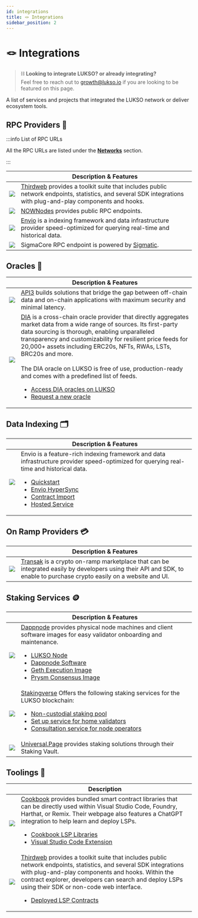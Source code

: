 ```yaml
---
id: integrations
title: 🪢 Integrations
sidebar_position: 2
---
```


# 🪢 Integrations

> ⛓️ **Looking to integrate LUKSO? or already integrating?**<br/>
> Feel free to reach out to [growth@lukso.io](mailto:growth@lukso.io) if you are looking to be featured on this page.

A list of services and projects that integrated the LUKSO network or deliver ecosystem tools.

## RPC Providers 🔏

:::info List of RPC URLs

All the RPC URLs are listed under the [**Networks**](../networks/mainnet/parameters.md#3rd-party-rpc-providers) section.

:::

<table>
  <thead>
    <tr>
      <th></th>
      <th>Description & Features</th>
    </tr>
  </thead>
  <tbody>
    <tr>
      <td style={{ maxWidth: "20rem" }}><a class="imageLink" href="https://portal.thirdweb.com/" target="_blank" rel="noopener noreferrer"><img src="/img/tools/thirdweb_logo.png"/></a></td>
      <td><a href="https://thirdweb.com/dashboard" target="_blank">Thirdweb</a> provides a toolkit suite that includes public network endpoints, statistics, and several SDK integrations with plug-and-play components and hooks.</td>
    </tr>
    <tr>
      <td style={{ maxWidth: "20rem" }}><a class="imageLink" href="https://nownodes.io/" target="_blank" rel="noopener noreferrer"><img src="/img/tools/nownodes_logo.png"/></a></td>
      <td><a href="https://nownodes.io/lukso-lyx" target="_blank">NOWNodes</a> provides public RPC endpoints.</td>
    </tr>
    <tr>
      <td style={{ maxWidth: "20rem" }}><a class="imageLink" href="https://envio.dev/" target="_blank" rel="noopener noreferrer"><img src="/img/tools/envio_logo.png"/></a></td>
      <td><a href="https://docs.envio.dev/docs/overview-hyperrpc" target="_blank">Envio</a> is a indexing framework and data infrastructure provider speed-optimized for querying real-time and historical data.</td>
    </tr>
    <tr>
      <td style={{ maxWidth: "20rem" }}><a class="imageLink" href="https://sigmacore.io/" target="_blank" rel="noopener noreferrer"><img src="/img/tools/sigmacore_logo.jpeg"/></a></td>
      <td>SigmaCore RPC endpoint is powered by <a href="https://sigmatic.io/" target="_blank">Sigmatic</a>.</td>
    </tr>
  </tbody>
</table>

## Oracles 🔮

<table>
  <thead>
    <tr>
      <th>&nbsp;</th>
      <th>Description & Features</th>
    </tr>
  </thead>
  <tbody>
    <tr>
      <td style={{ maxWidth: "20rem" }}><a class="imageLink" href="https://docs.api3.org/" target="_blank" rel="noopener noreferrer"><img src="/img/tools/api3_logo.jpeg"/></a></td>
      <td><a href="https://api3.org/" target="_blank">API3</a> builds solutions that bridge the gap between off-chain data and on-chain applications with maximum security and minimal latency.</td>
    </tr>
    <tr>
      <td style={{ maxWidth: "20rem" }}>
        <a class="imageLink" href="https://docs.diadata.org/" target="_blank" rel="noopener noreferrer"><img src="https://cms3.diadata.org/wp-content/uploads/2023/03/Token.png"/></a>
      </td>
      <td>
        <a class="imageLink" href="https://www.diadata.org/" target="_blank" rel="noopener noreferrer">DIA</a> is a cross-chain oracle provider that directly aggregates market data from a wide range of sources. Its first-party data sourcing is thorough, enabling unparalleled transparency and customizability for resilient price feeds for 20,000+ assets including ERC20s, NFTs, RWAs, LSTs, BRC20s and more.<br/><br/>The DIA oracle on LUKSO is free of use, production-ready and comes with a predefined list of feeds.
        <ul>
          <li><a href="https://docs.diadata.org/introduction/dia-technical-structure/data-delivery-methods/integrated-l1-l2-networks/lukso-price-oracles#how-to-access-dia-oracles" target="_blank" rel="noopener noreferrer">Access DIA oracles on LUKSO</a></li>
          <li><a href="https://t.me/DIABDteam" target="_blank" rel="noopener noreferrer">Request a new oracle</a></li>
        </ul>
      </td> 
    </tr>
  </tbody>
</table>

## Data Indexing 🗂️

<table>
  <thead>
    <tr>
      <th>&nbsp;</th>
      <th>Description & Features</th>
    </tr>
  </thead>
  <tbody>
    <tr>
      <td style={{ maxWidth: "20rem" }}><a class="imageLink" href="https://envio.dev/" target="_blank" rel="noopener noreferrer"><img src="/img/tools/envio_logo.png"/></a></td>
      <td>
      Envio is a feature-rich indexing framework and data infrastructure provider speed-optimized for querying real-time and historical data.
        <ul>
          <li><a href="https://docs.envio.dev/docs/getting-started" target="_blank" rel="noopener noreferrer">Quickstart</a></li>
          <li><a href="https://docs.envio.dev/docs/hypersync/" target="_blank" rel="noopener noreferrer">Envio HyperSync</a></li>
          <li><a href="https://docs.envio.dev/docs/contract-import/" target="_blank" rel="noopener noreferrer">Contract Import</a></li>
          <li><a href="https://docs.envio.dev/docs/hosted-service" target="_blank" rel="noopener noreferrer">Hosted Service</a></li>
        </ul>
      </td>
    </tr>
  </tbody>
</table>

## On Ramp Providers 💳

<table>
  <thead>
    <tr>
      <th>&nbsp;</th>
      <th>Description & Features</th>
    </tr>
  </thead>
<tbody>
  <tr>
    <td style={{ maxWidth: "20rem" }}><a class="imageLink" href="https://transak.com/" target="_blank" rel="noopener noreferrer"><img src="/img/tools/transak_logo.png"/></a></td>
    <td><a href="https://docs.transak.com/docs/transak-on-ramp" target="_blank">Transak</a> is a crypto on-ramp marketplace that can be integrated easily by developers using their API and SDK, to enable to purchase crypto easily on a website and UI.</td>
  </tr>
</tbody>
</table>

## Staking Services 🪙

<table>
  <thead>
    <tr>
      <th>&nbsp;</th>
      <th>Description & Features</th>
    </tr>
  </thead>
  <tbody>
    <tr>
      <td style={{ maxWidth: "20rem" }}><a class="imageLink" href="https://dappnode.io/" target="_blank" rel="noopener noreferrer"><img src="/img/tools/dappnode_logo.png"/></a></td>
      <td>
        <a href="https://docs.dappnode.io/" target="_blank">Dappnode</a> provides physical node machines and client software images for easy validator onboarding and maintenance.
        <ul>
          <li><a href="https://dappnode.com/collections/all/products/lukso-home" target="_blank" rel="noopener noreferrer">LUKSO Node</a></li>
          <li><a href="https://docs.dappnode.io/docs/user/staking/lukso/solo" target="_blank" rel="noopener noreferrer">Dappnode Software</a></li>
          <li><a href="https://github.com/dappnode/DAppNodePackage-lukso-geth" target="_blank" rel="noopener noreferrer">Geth Execution Image</a></li>
          <li><a href="https://github.com/dappnode/DAppNodePackage-prysm-lukso" target="_blank" rel="noopener noreferrer">Prysm Consensus Image</a></li>
        </ul>  
      </td>
    </tr>
   <tr>
      <td style={{ maxWidth: "20rem" }}><a class="imageLink" href="https://stakingverse.io/" target="_blank" rel="noopener noreferrer"><img src="/img/tools/stakingverse_logo.png"/></a></td>
      <td>
        <a href="https://stakingverse.io/" target="_blank">Stakingverse</a> Offers the following staking services for the LUKSO blockchain:
        <ul>
          <li><a href="https://app.stakingverse.io/" target="_blank" rel="noopener noreferrer">Non-custodial staking pool</a></li>
          <li><a href="https://stakingverse.io/services" target="_blank" rel="noopener noreferrer">Set up service for home validators</a></li>
          <li><a href="https://stakingverse.io/services" target="_blank" rel="noopener noreferrer">Consultation service for node operators</a></li>
        </ul>  
      </td>
    </tr>
    <tr>
      <td style={{ maxWidth: "20rem" }}><a class="imageLink" href="https://universal.page/vault" target="_blank" rel="noopener noreferrer"><img src="/img/tools/universalpage_logo.png"/></a></td>
      <td><a href="https://universal.page/" target="_blank">Universal.Page</a> provides staking solutions through their Staking Vault.</td>
    </tr>
  </tbody>
</table>

## Toolings 🔧

<table>
  <thead>
    <tr>
      <th>&nbsp;</th>
      <th>Description</th>
    </tr>
  </thead>
  <tbody>
    <tr>
      <td style={{ maxWidth: "20rem" }}>
        <a class="imageLink" href="https://www.cookbook.dev/" target="_blank" rel="noopener noreferrer"><img src="/img/tools/cookbook_dev.png"/></a>
      </td>
      <td>
        <a href="https://www.cookbook.dev/search" target="_blank">Cookbook</a> provides bundled smart contract libraries that can be directly used within Visual Studio Code, Foundry, Harthat, or Remix. Their webpage also features a ChatGPT integration to help learn and deploy LSPs.
        <ul>
          <li><a href="https://www.cookbook.dev/libraries/LSP-Contracts" target="_blank" rel="noopener noreferrer">Cookbook LSP Libraries</a></li>
          <li><a href="https://marketplace.visualstudio.com/items?itemName=cookbookdev.vscode-cookbook" target="_blank" rel="noopener noreferrer">Visual Studio Code Extension</a></li>
        </ul>
      </td>
    </tr>
    <tr>
      <td style={{ maxWidth: "20rem" }}>
        <a class="imageLink" href="https://portal.thirdweb.com/" target="_blank" rel="noopener noreferrer"><img src="/img/tools/thirdweb_logo.png"/></a>
      </td>
      <td>
        <a href="https://thirdweb.com/dashboard" target="_blank">Thirdweb</a> provides a toolkit suite that includes public network endpoints, statistics, and several SDK integrations with plug-and-play components and hooks. Within the contract explorer, developers can search and deploy LSPs using their SDK or non-code web interface.
        <ul>
          <li><a href="https://thirdweb.com/0x4251811EC025992E76B4BC6752aDCd6EB3965F8D" target="_blank" rel="noopener noreferrer">Deployed LSP Contracts</a></li>
        </ul>
      </td>
    </tr>
  </tbody>
</table>
